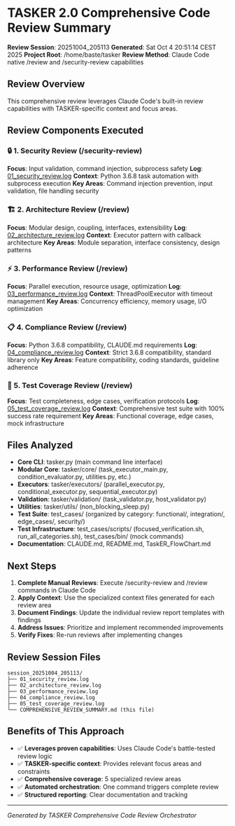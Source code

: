 # TASKER 2.0 Comprehensive Code Review Summary

**Review Session**: 20251004_205113
**Generated**: Sat Oct  4 20:51:14 CEST 2025
**Project Root**: /home/baste/tasker
**Review Method**: Claude Code native /review and /security-review capabilities

## Review Overview
This comprehensive review leverages Claude Code's built-in review capabilities with TASKER-specific context and focus areas.

## Review Components Executed

### 🔒 1. Security Review (/security-review)
**Focus**: Input validation, command injection, subprocess safety
**Log**: [01_security_review.log](./01_security_review.log)
**Context**: Python 3.6.8 task automation with subprocess execution
**Key Areas**: Command injection prevention, input validation, file handling security

### 🏗️ 2. Architecture Review (/review)
**Focus**: Modular design, coupling, interfaces, extensibility
**Log**: [02_architecture_review.log](./02_architecture_review.log)
**Context**: Executor pattern with callback architecture
**Key Areas**: Module separation, interface consistency, design patterns

### ⚡ 3. Performance Review (/review)
**Focus**: Parallel execution, resource usage, optimization
**Log**: [03_performance_review.log](./03_performance_review.log)
**Context**: ThreadPoolExecutor with timeout management
**Key Areas**: Concurrency efficiency, memory usage, I/O optimization

### 📋 4. Compliance Review (/review)
**Focus**: Python 3.6.8 compatibility, CLAUDE.md requirements
**Log**: [04_compliance_review.log](./04_compliance_review.log)
**Context**: Strict 3.6.8 compatibility, standard library only
**Key Areas**: Feature compatibility, coding standards, guideline adherence

### 🧪 5. Test Coverage Review (/review)
**Focus**: Test completeness, edge cases, verification protocols
**Log**: [05_test_coverage_review.log](./05_test_coverage_review.log)
**Context**: Comprehensive test suite with 100% success rate requirement
**Key Areas**: Functional coverage, edge cases, mock infrastructure

## Files Analyzed
- **Core CLI**: tasker.py (main command line interface)
- **Modular Core**: tasker/core/ (task_executor_main.py, condition_evaluator.py, utilities.py, etc.)
- **Executors**: tasker/executors/ (parallel_executor.py, conditional_executor.py, sequential_executor.py)
- **Validation**: tasker/validation/ (task_validator.py, host_validator.py)
- **Utilities**: tasker/utils/ (non_blocking_sleep.py)
- **Test Suite**: test_cases/ (organized by category: functional/, integration/, edge_cases/, security/)
- **Test Infrastructure**: test_cases/scripts/ (focused_verification.sh, run_all_categories.sh), test_cases/bin/ (mock commands)
- **Documentation**: CLAUDE.md, README.md, TaskER_FlowChart.md

## Next Steps
1. **Complete Manual Reviews**: Execute /security-review and /review commands in Claude Code
2. **Apply Context**: Use the specialized context files generated for each review area
3. **Document Findings**: Update the individual review report templates with findings
4. **Address Issues**: Prioritize and implement recommended improvements
5. **Verify Fixes**: Re-run reviews after implementing changes

## Review Session Files
```
session_20251004_205113/
├── 01_security_review.log
├── 02_architecture_review.log
├── 03_performance_review.log
├── 04_compliance_review.log
├── 05_test_coverage_review.log
└── COMPREHENSIVE_REVIEW_SUMMARY.md (this file)
```

## Benefits of This Approach
- ✅ **Leverages proven capabilities**: Uses Claude Code's battle-tested review logic
- ✅ **TASKER-specific context**: Provides relevant focus areas and constraints
- ✅ **Comprehensive coverage**: 5 specialized review areas
- ✅ **Automated orchestration**: One command triggers complete review
- ✅ **Structured reporting**: Clear documentation and tracking

---
*Generated by TASKER Comprehensive Code Review Orchestrator*
